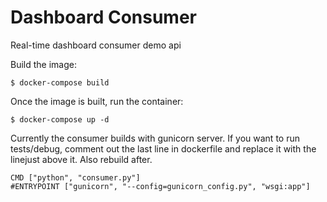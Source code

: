 # Dashboard Consumer
Real-time dashboard consumer demo api

Build the image:
```
$ docker-compose build
```

Once the image is built, run the container:
```
$ docker-compose up -d
```
Currently the consumer builds with gunicorn server.
If you want to run tests/debug, comment out the last line in 
dockerfile and replace it with the linejust above it.
 Also rebuild after.
```
CMD ["python", "consumer.py"]
#ENTRYPOINT ["gunicorn", "--config=gunicorn_config.py", "wsgi:app"]
```